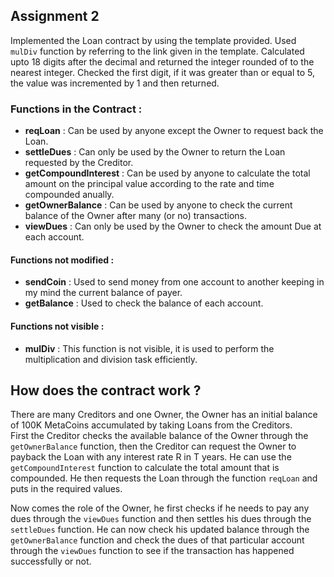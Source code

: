 
## Assignment 2
  Implemented the Loan contract by using the template provided.
  Used `mulDiv` function by referring to the link given in the template. Calculated upto 18 digits after the decimal and returned the integer rounded of to the nearest integer. Checked the first digit, if it was greater than or equal to 5, the value was incremented by 1 and then returned.
  
  ### Functions in the Contract :
  
  - **reqLoan** : Can be used by anyone except the Owner to request back the Loan.
  - **settleDues** : Can only be used by the Owner to return the Loan requested by the Creditor.
  - **getCompoundInterest** : Can be used by anyone to calculate the total amount on the principal value according to the rate and time compounded anually.
  - **getOwnerBalance** : Can be used by anyone to check the current balance of the Owner after many (or no) transactions.
  - **viewDues** : Can only be used by the Owner to check the amount Due at each account.
  
  #### Functions not modified :
  - **sendCoin** : Used to send money from one account to another keeping in my mind the current balance of payer.
  - **getBalance** : Used to check the balance of each account.
  
  #### Functions not visible :
  - **mulDiv** : This function is not visible, it is used to perform the multiplication and division task efficiently.
  
  ## How does the contract work ?
  
  There are many Creditors and one Owner, the Owner has an initial balance of 100K MetaCoins accumulated by taking Loans from the Creditors. \
  First the Creditor checks the available balance of the Owner through the `getOwnerBalance` function, then the Creditor can request the Owner to payback the Loan with any interest rate R in T years. He can use the `getCompoundInterest` function to calculate the total amount that is compounded. He then requests the Loan through the function `reqLoan` and puts in the required values. 
  
  Now comes the role of the Owner, he first checks if he needs to pay any dues through the `viewDues` function and then settles his dues through the `settleDues` function. He can now check his updated balance through the `getOwnerBalance` function and check the dues of that particular account through the `viewDues` function to see if the transaction has happened successfully or not.
  

